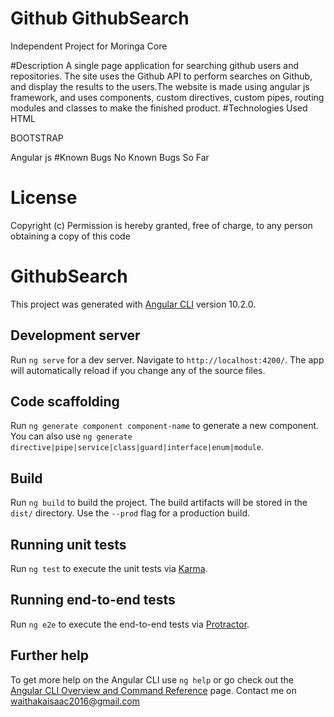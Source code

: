 # Github GithubSearch
Independent Project for Moringa Core

#Description
A single page application for searching github users and repositories. The site uses the Github API to perform searches on Github, and display the results to the users.The website is made using angular js framework, and uses components, custom directives, custom pipes, routing modules and classes to make the finished product.
#Technologies Used
HTML

BOOTSTRAP

Angular js
#Known Bugs
No Known Bugs So Far
# License
Copyright (c) Permission is hereby granted, free of charge, to any person obtaining a copy of this code

# GithubSearch

This project was generated with [Angular CLI](https://github.com/angular/angular-cli) version 10.2.0.

## Development server

Run `ng serve` for a dev server. Navigate to `http://localhost:4200/`. The app will automatically reload if you change any of the source files.

## Code scaffolding

Run `ng generate component component-name` to generate a new component. You can also use `ng generate directive|pipe|service|class|guard|interface|enum|module`.

## Build

Run `ng build` to build the project. The build artifacts will be stored in the `dist/` directory. Use the `--prod` flag for a production build.

## Running unit tests

Run `ng test` to execute the unit tests via [Karma](https://karma-runner.github.io).

## Running end-to-end tests

Run `ng e2e` to execute the end-to-end tests via [Protractor](http://www.protractortest.org/).

## Further help

To get more help on the Angular CLI use `ng help` or go check out the [Angular CLI Overview and Command Reference](https://angular.io/cli) page.
Contact me on waithakaisaac2016@gmail.com
